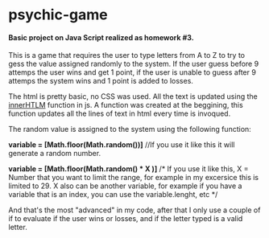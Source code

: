 # psychic-game


<h4>Basic project on Java Script realized as homework #3.</h4>

<p>This is a game that requires the user to type letters from A to Z to try to gess the value assigned randomly to the system. If the user guess before 9 attemps the user wins and get 1 point, if the user is unable to guess after 9 attemps the system wins and 1 point is added to losses.</p>

<p>The html is pretty basic, no CSS was used. All the text is updated using the <a href=https://developer.mozilla.org/en-US/docs/Web/API/Element/innerHTML  target="_blank">innerHTLM</a> function in js. A function was created at the beggining, this function updates all the lines of text in html every time is invoqued.</p>

<p> The random value is assigned to the system using the following function:</p> 

<strong>variable = [Math.floor(Math.random())]</strong> //If you use it like this it will generate a random number.

<strong>variable = [Math.floor(Math.random() * X )]</strong> /* If you use it like this, X = Number that you want to limit the range, for example in my excersice this is limited to 29. X also can be another variable, for example if you have a variable that is an index, you can use the variable.lenght, etc */

And that's the most "advanced" in my code, after that I only use a couple of if to evaluate if the user wins or losses, and if the letter typed is a valid letter.

